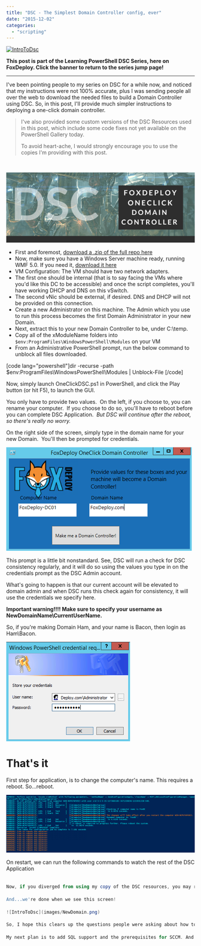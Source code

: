 ```yaml
---
title: "DSC - The Simplest Domain Controller config, ever"
date: "2015-12-02"
categories: 
  - "scripting"
---
```


[![IntroToDsc](images/introtodsc.jpg?w=705)](http://foxdeploy.com/learning-dsc-series/)

**This post is part of the Learning PowerShell DSC Series, here on FoxDeploy. Click the banner to return to the series jump page!**

* * *

I've been pointing people to my series on DSC for a while now, and noticed that my instructions were not 100% accurate, plus I was sending people all over the web to download the needed files to build a Domain Controller using DSC. So, in this post, I'll provide much simpler instructions to deploying a one-click domain controller.

> I've also provided some custom versions of the DSC Resources used in this post, which include some code fixes not yet available on the PowerShell Gallery today.
> 
> To avoid heart-ache, I would strongly encourage you to use the copies I'm providing with this post.

 

![DSC](images/dsc1.png)

- First and foremost, [download a .zip of the full repo here](https://github.com/1RedOne/DSC_OneClick-DomainController)
- Now, make sure you have a Windows Server machine ready, running WMF 5.0. If you need it, [download it here](https://www.microsoft.com/en-us/download/details.aspx?id=50395)
- VM Configuration: The VM should have two network adapters.
- The first one should be internal (that is to say facing the VMs where you'd like this DC to be accessible) and once the script completes, you'll have working DHCP and DNS on this vSwitch.
- The second vNic should be external, if desired. DNS and DHCP will not be provided on this connection.
- Create a new Administrator on this machine. The Admin which you use to run this process becomes the first Domain Administrator in your new Domain.
- Next, extract this to your new Domain Controller to be, under C:\\temp.
- Copy all of the xModuleName folders into `$env:ProgramFiles\WindowsPowerShell\Modules` on your VM
- From an Administrative PowerShell prompt, run the below command to unblock all files downloaded.

\[code lang="powershell"\]dir -recurse -path $env:ProgramFiles\\WindowsPowerShell\\Modules | Unblock-File \[/code\]

Now, simply launch OneClickDSC.ps1 in PowerShell, and click the Play button (or hit F5), to launch the GUI.

You only have to provide two values.  On the left, if you choose to, you can rename your computer.  If you choose to do so, you'll have to reboot before you can complete DSC Application.  _But DSC will continue after the reboot, so there's really no worry._

On the right side of the screen, simply type in the domain name for your new Domain.  You'll then be prompted for credentials.

![IntroToDsc](images/DSCPrompt.png)

This prompt is a little bit nonstandard. See, DSC will run a check for DSC consistency regularly, and it will do so using the values you type in on the credentials prompt as the DSC Admin account.

What's going to happen is that our current account will be elevated to domain admin and when DSC runs this check again for consistency, it will use the credentials we specify here.

**Important warning!!!! Make sure to specify your username as NewDomainName\\CurrentUserName.** 

So, if you're making Domain Ham, and your name is Bacon, then login as Ham\\Bacon.

![IntroToDsc](images/DomainAdminCreds.png)

# That's it

First step for application, is to change the computer's name. This requires a reboot. So...reboot.

![IntroToDsc](images/RebootToChangeTheName.png)

On restart, we can run the following commands to watch the rest of the DSC Application

```powershell #Pause the last application Stop-DSCConfiguration -Force #Resume so we can watch it Start-DscConfiguration -ComputerName localhost -Wait -Force -Verbose -UseExisting \[/code\]

Now, if you diverged from using my copy of the DSC resources, you may run into an error, specifically w/ the computername module, around specifying a name for a Computer, without specifying a domain name. This is an open issue in GitHub right now, so hopefully the problem will be resolved soon, but for now, the copy you'll get w/ this blog post has the proposed fix to the issue.

And...we're done when we see this screen!

![IntroToDsc](images/NewDomain.png)

So, I hope this clears up the questions people were asking about how to use this 'OneClick Domain Controller'.

My next plan is to add SQL support and the prerequisites for SCCM. And then we'll work up to a one-click ConfigMgr install!
